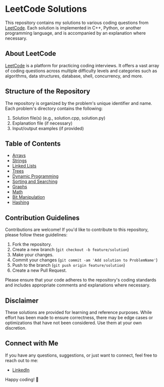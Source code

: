 # LeetCode Solutions

This repository contains my solutions to various coding questions from [LeetCode](https://leetcode.com/). Each solution is implemented in C++, Python, or another programming language, and is accompanied by an explanation where necessary.

## About LeetCode

[LeetCode](https://leetcode.com/) is a platform for practicing coding interviews. It offers a vast array of coding questions across multiple difficulty levels and categories such as algorithms, data structures, database, shell, concurrency, and more.

## Structure of the Repository

The repository is organized by the problem's unique identifier and name. Each problem's directory contains the following:

1. Solution file(s) (e.g., solution.cpp, solution.py)
2. Explanation file (if necessary)
3. Input/output examples (if provided)

## Table of Contents

- [Arrays](#arrays)
- [Strings](#strings)
- [Linked Lists](#linked-lists)
- [Trees](#trees)
- [Dynamic Programming](#dynamic-programming)
- [Sorting and Searching](#sorting-and-searching)
- [Graphs](#graphs)
- [Math](#math)
- [Bit Manipulation](#bit-manipulation)
- [Hashing](#hashing)

## Contribution Guidelines

Contributions are welcome! If you'd like to contribute to this repository, please follow these guidelines:

1. Fork the repository.
2. Create a new branch (`git checkout -b feature/solution`)
3. Make your changes.
4. Commit your changes (`git commit -am 'Add solution to ProblemName'`)
5. Push to the branch (`git push origin feature/solution`)
6. Create a new Pull Request.

Please ensure that your code adheres to the repository's coding standards and includes appropriate comments and explanations where necessary.

## Disclaimer

These solutions are provided for learning and reference purposes. While effort has been made to ensure correctness, there may be edge cases or optimizations that have not been considered. Use them at your own discretion.

## Connect with Me

If you have any questions, suggestions, or just want to connect, feel free to reach out to me:

- [LinkedIn](https://www.linkedin.com/in/pragati-gupta-969a66153/)

Happy coding! 🚀
